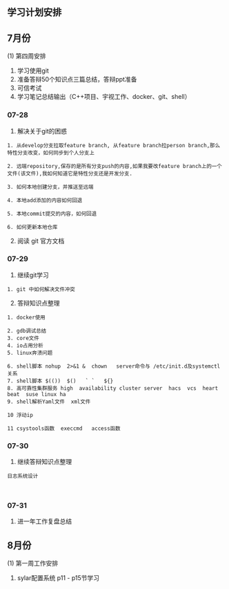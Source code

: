 ## 学习计划安排

## 7月份

(1) 第四周安排

1. 学习使用git
2. 准备答辩50个知识点三篇总结，答辩ppt准备
3. 可信考试
4. 学习笔记总结输出（C++项目、宇视工作、docker、git、shell）

### 07-28

1. 解决关于git的困惑

```
1. 从develop分支拉取feature branch, 从feature branch拉person branch,那么特性分支改变，如何同步到个人分支上

2. 远端repository,保存的是所有分支push的内容,如果我要改feature branch上的一个文件(该文件),我如何知道它是特性分支还是开发分支.

3. 如何本地创建分支，并推送至远端

4. 本地add添加的内容如何回退

5. 本地commit提交的内容，如何回退

6. 如何更新本地仓库
```

2. 阅读 git 官方文档

### 07-29

1. 继续git学习

```
1. git 中如何解决文件冲突
```

2. 答辩知识点整理

```
1. docker使用

2. gdb调试总结
3. core文件
4. io占用分析
5. linux奔溃问题

6. shell脚本 nohup  2>&1 &  chown   server命令与 /etc/init.d及systemctl关系
7. shell脚本 $(())  $()   ` `   ${}
8. 高可靠性集群服务 high  availability cluster server  hacs  vcs  heart beat  suse linux ha
9. shell解析Yaml文件  xml文件

10 浮动ip

11 csystools函数  execcmd   access函数

```

### 07-30

1. 继续答辩知识点整理

```
日志系统设计



```



### 07-31

1. 进一年工作复盘总结



## 8月份

(1) 第一周工作安排

1. sylar配置系统 p11 - p15节学习